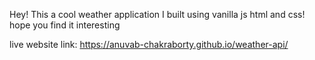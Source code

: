 Hey! 
This a cool weather application I built using vanilla js html and css!
hope you find it interesting

live website link: https://anuvab-chakraborty.github.io/weather-api/

